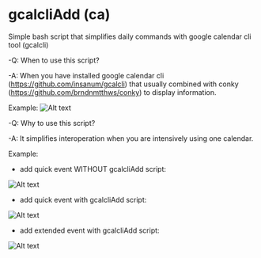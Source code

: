 # gcalcliAdd (ca)
Simple bash script that simplifies daily commands with google calendar cli tool (gcalcli)

-Q: When to use this script?

-A: When you have installed google calendar cli (https://github.com/insanum/gcalcli) that usually combined with conky (https://github.com/brndnmtthws/conky) to display information.


Example:
![Alt text](https://raw.githubusercontent.com/dmytroshytyi/gcalcliAdd/master/pics/Selection_181.jpg "gcalcli + conky ")

-Q: Why to use this script?

-A: It simplifies interoperation when you are intensively using one calendar.

Example:

- add quick event WITHOUT gcalcliAdd script:

![Alt text](https://raw.githubusercontent.com/dmytroshytyi/gcalcliAdd/master/pics/Selection_182.jpg "gcalcli raw")

- add quick event with gcalcliAdd script:

![Alt text](https://raw.githubusercontent.com/dmytroshytyi/gcalcliAdd/master/pics/Selection_183.jpg "gcalcliAdd script")

- add extended event with gcalcliAdd script:

![Alt text](https://raw.githubusercontent.com/dmytroshytyi/gcalcliAdd/master/pics/Selection_185.jpg "gcalcliAdd script")
